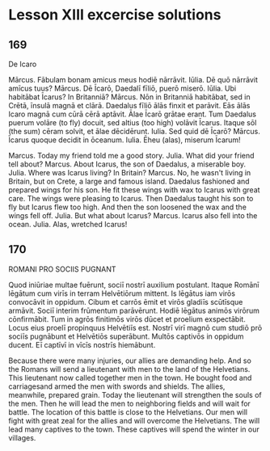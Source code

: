 # Lesson XIII excercise solutions

## 169

De Icaro

Mārcus. Fābulam bonam amicus meus hodiē nārrāvit.
Iūlia. Dē quō nārrāvit amīcus tuus?
Mārcus. Dē Īcarō, Daedalī fīliō, puerō miserō.
Iūlia. Ubi habitābat Īcarus? In Britanniā?
Mārcus. Nōn in Britanniā habitābat, sed in Crētā, īnsulā magnā et clārā. Daedalus fīliō ālās finxit et parāvit. Eās ālās Icaro magnā cum cūrā cērā aptāvit. Ālae Īcarō grātae erant. Tum Daedalus puerum volāre (to fly) docuit, sed altius (too high) volāvit Īcarus. Itaque sōl (the sum) cēram solvit, et ālae dēcidērunt.
Iulia. Sed quid dē Īcarō?
Mārcus. Īcarus quoque decidit in ōceanum.
Iulia. Ēheu (alas), miserum Īcarum!

Marcus. Today my friend told me a good story.
Julia. What did your friend tell about?
Marcus. About Icarus, the son of Daedalus, a miserable boy.
Julia. Where was Icarus living? In Britain?
Marcus. No, he wasn't living in Britain, but on Crete, a large and famous island. Daedalus fashioned and prepared wings for his son. He fit these wings with wax to Icarus with great care. The wings were pleasing to Icarus. Then Daedalus taught his son to fly but Icarus flew too high. And then the son loosened the wax and the wings fell off.
Julia. But what about Icarus?
Marcus. Icarus also fell into the ocean.
Julia. Alas, wretched Icarus!

## 170

ROMANI PRO SOCIIS PUGNANT

Quod iniūriae multae fuērunt, sociī nostrī auxilium postulant. Itaque Romānī lēgātum cum virīs in terram Helvētiōrum mittent. Is lēgātus iam virōs convocāvit in oppidum. Cibum et carrōs ēmit et virōs gladiīs scūtīsque armāvit. Sociī interim frūmentum parāvērunt. Hodiē lēgātus animōs virōrum cōnfirmābit. Tum in agrōs finitimōs virōs dūcet et proelium exspectābit. Locus eius proelī propinquus Helvētiīs est. Nostrī virī magnō cum studiō prō sociīs pugnābunt et Helvētiōs superābunt. Multōs captivōs in oppidum ducent. Eī captīvī in vīcīs nostrīs hiemābunt.

Because there were many injuries, our allies are demanding help. And so the
Romans will send a lieutenant with men to the land of the Helvetians. This
lieutenant now called together men in the town. He bought food and carriagesand armed the men with swords and shields. The allies, meanwhile, prepared grain. Today the lieutenant will strengthen the souls of the men. Then he will lead the men to neighboring fields and will wait for battle. The location of this battle is close to the Helvetians. Our men will fight with great zeal for the allies and will overcome the Helvetians. The will lead many captives to the town. These captives will spend the winter in our villages.
